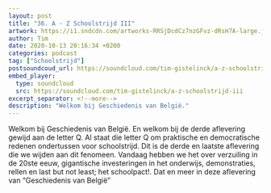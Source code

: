 ```yaml
---
layout: post
title: "36. A - Z Schoolstrijd III"
artwork: https://i1.sndcdn.com/artworks-RRSjDcdCz7nzGFvz-dRsH7A-large.jpg
author: Tim
date: 2020-10-13 20:16:34 +0200
categories: podcast
tag: ["Schoolstrijd"]
postsoundcoud_url: https://soundcloud.com/tim-gistelinck/a-z-schoolstrijd-iii
embed_player:
  type: soundcloud
  src: https://soundcloud.com/tim-gistelinck/a-z-schoolstrijd-iii
excerpt_separator: <!--more-->
description: "Welkom bij Geschiedenis van België."
---
```

Welkom bij Geschiedenis van België. En welkom bij de derde aflevering gewijd aan de letter Q. Al staat die letter Q om praktische en democratische redenen ondertussen voor schoolstrijd. Dit is de derde en laatste aflevering die we wijden aan dit fenomeen. Vandaag hebben we het over verzuiling in de 20ste eeuw, gigantische investeringen in het onderwijs, demonstraties, rellen en last but not least; het schoolpact!. Dat en meer in deze aflevering van “Geschiedenis van België”